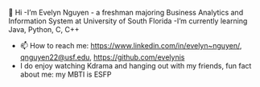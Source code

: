👋 Hi
-I’m Evelyn Nguyen - a freshman majoring Business Analytics and Information System at University of South Florida
-I’m currently learning Java, Python, C, C++
- 📫 How to reach me: https://www.linkedin.com/in/evelyn~nguyen/, qnguyen22@usf.edu, https://github.com/evelynis
- I do enjoy watching Kdrama and hanging out with my friends, fun fact about me: my MBTI is ESFP

<!---
evelynis/evelynis is a ✨ special ✨ repository because its `README.md` (this file) appears on your GitHub profile.
You can click the Preview link to take a look at your changes.
--->
